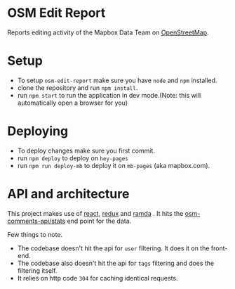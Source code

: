 # OSM Edit Report

Reports editing activity of the Mapbox Data Team on [OpenStreetMap](http://www.openstreetmap.org/).


# Setup

- To setup `osm-edit-report` make sure you have `node` and `npm` installed.
- clone the repository and run `npm install`.
- run `npm start` to run the application in dev mode.(Note: this will automatically open a browser for you)


# Deploying
- To deploy changes make sure you first commit.
- run `npm deploy` to deploy on `hey-pages`
- run `npm run deploy-mb` to deploy it on `mb-pages` (aka mapbox.com).

# API and architecture

This project makes use of [react](https://facebook.github.io/react/), [redux](http://redux.js.org/docs/basics/UsageWithReact.html) and [ramda](http://ramdajs.com) . It hits the [osm-comments-api/stats](https://github.com/mapbox/osm-comments-api/blob/master/API.md) end point for the data.


Few things to note.
- The codebase doesn't hit the api for `user` filtering. It does it on the front-end.
- The codebase also doesn't hit the api for `tags` filtering and does the filtering itself.
- It relies on http code `304` for caching identical requests.

